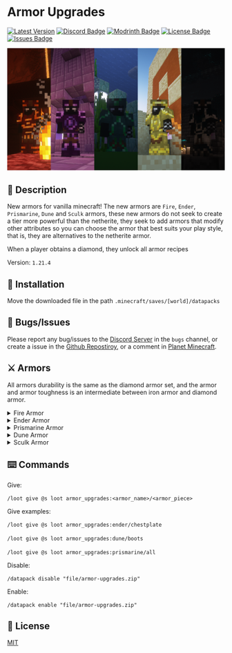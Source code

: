 # Armor Upgrades

[![Latest Version](https://img.shields.io/github/v/release/lullaby6/armor-upgrades-data-pack?color=blueviolet&logo=github "View latest release")](https://github.com/lullaby6/armor-upgrades-data-pack/releases) 
[![Discord Badge](https://img.shields.io/discord/1327308441324097681?label=discord&color=blue&logo=discord "Join our Discord Server")](https://discord.gg/5UdcDa5xNC) 
[![Modrinth Badge](https://img.shields.io/modrinth/dt/armor-upgrades?label=modrinth&logo=modrinth "View our Modrinth page")](https://modrinth.com/datapack/armor-upgrades) 
[![License Badge](https://img.shields.io/badge/license-mit-green "View the License")](https://github.com/lullaby6/armor-upgrades-data-pack/blob/main/LICENSE) 
[![Issues Badge](https://img.shields.io/github/issues/lullaby6/armor-upgrades-data-pack?color=orange&logo=github "View or open an issue")](https://github.com/lullaby6/armor-upgrades-data-pack/issues)

![bg](https://raw.githubusercontent.com/lullaby6/armor-upgrades-data-pack/refs/heads/main/images/bg.png)

## 📖 Description

New armors for vanilla minecraft! The new armors are `Fire`, `Ender`, `Prismarine`, `Dune` and `Sculk` armors, these new armors do not seek to create a tier more powerful than the netherite, they seek to add armors that modify other attributes so you can choose the armor that best suits your play style, that is, they are alternatives to the netherite armor.

When a player obtains a diamond, they unlock all armor recipes

Version: `1.21.4`

## 📂 Installation

Move the downloaded file in the path `.minecraft/saves/[world]/datapacks`

## 👾 Bugs/Issues

Please report any bug/issues to the [Discord Server](https://discord.gg/5UdcDa5xNC) in the `bugs` channel, or create a issue in the [Github Repostiroy](https://github.com/lullaby6/armor-upgrades-data-pack/issues), or a comment in [Planet Minecraft](https://www.planetminecraft.com/data-pack/armor-upgrades-more-armors-1-21-4).

## ⚔️ Armors

All armors durability is the same as the diamond armor set, and the armor and armor toughness is an intermediate between iron armor and diamond armor.

<details>
    <summary>Fire Armor</summary>
    Every armor piece have
    <ul>
        <li><code>+0.1 attack_speed</code></li>
        <li><code>+1 burning_time</code></li>
    </ul>
    <p></p>
    By having full armor you gain fire resistance effect and if any armor piece falls into the lava it will not burn, it will be glowing and will up to the surface.
    <p></p>
    <h3>🛠️ Recipe</h3>
    <p></p>
    <img src="https://raw.githubusercontent.com/lullaby6/armor-upgrades-data-pack/refs/heads/main/images/recipes/fire.png" alt="Fire Armor Recipe">
</details>

<details>
    <summary>Ender Armor</summary>
    Every armor piece have:
    <ul>
        <li><code>+0.01 movement_speed</code></li>
    </ul>
    <p></p>
    If any armor piece falls into the void at the end, it will levitate in the air, will be glowing and will not be dispawned.
</details>

<details>
    <summary>Prismarine Armor</summary>
    Every armor piece have:
    <ul>
        <li><code>+2 max_health</code></li>
        <li><code>+0.25 water_movement_efficiency</code></li>
        <li><code>+10 oxygen_bonus</code></li>
        <li><code>+1 submerged_mining_speed</code></li>
    </ul>
    <p></p>
    By having full armor you gain conduit power effect.
</details>

<details>
    <summary>Dune Armor</summary>
    Every armor piece have:
    <ul>
        <li><code>+0.25 entity_interaction_range</code></li>
        <li><code>+0.5 block_interaction_range</code></li>
    </ul>
</details>

<details>
    <summary>Sculk Armor</summary>
    Every armor piece have:
    <ul>
        <li><code>+1 attack_damage</code></li>
        <li><code>+0.5 sneaking_speed</code></li>
    </ul>
    <p></p>
    By having full armor you are immune to all bad effects.
</details>

## ⌨️ Commands

Give:

```mcfunction
/loot give @s loot armor_upgrades:<armor_name>/<armor_piece>
```

Give examples:

```mcfunction
/loot give @s loot armor_upgrades:ender/chestplate

/loot give @s loot armor_upgrades:dune/boots

/loot give @s loot armor_upgrades:prismarine/all
```

Disable:

```mcfunction
/datapack disable "file/armor-upgrades.zip"
```

Enable:

```mcfunction
/datapack enable "file/armor-upgrades.zip"
```

## 🪪 License

[MIT](https://github.com/lullaby6/armor-upgrades-data-pack/blob/main/LICENSE)